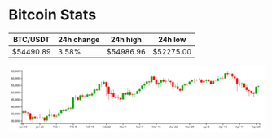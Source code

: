# Bitcoin Stats

BTC/USDT|24h change|24h high|24h low|
|---|---|---|---|
|$54490.89|3.58%|$54986.96|$52275.00|

<img src="./chart.svg">
